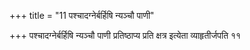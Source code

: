 +++
title = "11 पश्चादग्नेर्बर्हिषि न्यञ्चौ पाणी"

+++
पश्चादग्नेर्बर्हिषि न्यञ्चौ पाणी प्रतिष्ठाप्य प्रति क्षत्र इत्येता व्याहृतीर्जपति ११